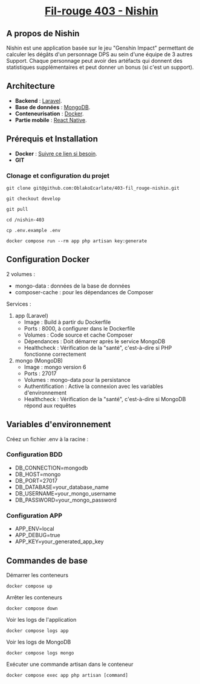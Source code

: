 <h1 align="center"><a href="https://github.com/OblakoEcarlate/403-fil_rouge-nishin" target="_blank">Fil-rouge 403 - Nishin</a></h1>


## A propos de Nishin

Nishin est une application basée sur le jeu "Genshin Impact" permettant 
de calculer les dégâts d'un personnage DPS au sein d'une équipe de 3 autres
Support. Chaque personnage peut avoir des artéfacts qui donnent des statistiques
supplémentaires et peut donner un bonus (si c'est un support).



## Architecture

- **Backend** : [Laravel](https://laravel.com/).
- **Base de données** : [MongoDB](https://www.mongodb.com/).
- **Conteneurisation** : [Docker](https://www.docker.com/).
- **Partie mobile** : [React Native](https://reactnative.dev/).


## Prérequis et Installation

- **Docker** : [Suivre ce lien si besoin](https://docs.docker.com/desktop/setup/install/linux/).
- **GIT**


### Clonage et configuration du projet
```
git clone git@github.com:OblakoEcarlate/403-fil_rouge-nishin.git

git checkout develop

git pull

cd /nishin-403

cp .env.example .env

docker compose run --rm app php artisan key:generate
```



## Configuration Docker

2 volumes :
- mongo-data : données de la base de données
- composer-cache : pour les dépendances de Composer

Services :
1. app (Laravel)
    - Image : Build à partir du Dockerfile
    - Ports : 8000, à configurer dans le Dockerfile
    - Volumes : Code source et cache Composer
    - Dépendances : Doit démarrer après le service MongoDB
    - Healthcheck : Vérification de la "santé", c'est-à-dire si PHP fonctionne correctement
2. mongo (MongoDB)
    - Image : mongo version 6
    - Ports : 27017
    - Volumes : mongo-data pour la persistance
    - Authentification : Active la connexion avec les variables d'environnement
    - Healthcheck : Vérification de la "santé", c'est-à-dire si MongoDB répond aux requêtes



## Variables d'environnement

Créez un fichier .env à la racine : 

### Configuration BDD
- DB_CONNECTION=mongodb
- DB_HOST=mongo
- DB_PORT=27017
- DB_DATABASE=your_database_name
- DB_USERNAME=your_mongo_username
- DB_PASSWORD=your_mongo_password

### Configuration APP
- APP_ENV=local
- APP_DEBUG=true
- APP_KEY=your_generated_app_key



## Commandes de base

Démarrer les conteneurs
```
docker compose up
```

Arrêter les conteneurs
```
docker compose down
```


Voir les logs de l'application
```
docker compose logs app
```


Voir les logs de MongoDB
```
docker compose logs mongo
```


Exécuter une commande artisan dans le conteneur
```
docker compose exec app php artisan [command]
```
